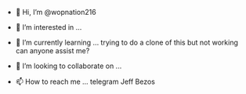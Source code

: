 - 👋 Hi, I’m @wopnation216
- 👀 I’m interested in ...
- 🌱 I’m currently learning ... trying to do a clone of this but not working can anyone assist me? 

- 💞️ I’m looking to collaborate on ...
- 📫 How to reach me ... telegram Jeff Bezos

<!---
wopnation216/wopnation216 is a ✨ special ✨ repository because its `README.md` (this file) appears on your GitHub profile.
You can click the Preview link to take a look at your changes.
--->
